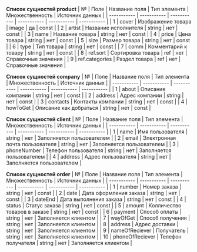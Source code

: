 **Список сущностей product**
| № | Поле | Название поля | Тип элемента | Множественность | Источник данных |
| ----------- | ----------- | ----------- | ----------- | ----------- | ----------- |
| 1 | cover | Изображение товара | image | да | const |
| 2 | artist | Название исполнителя | string | нет | const |
| 3 | name | Название товара | string | нет | const |
| 4 | price | Цена товара | string | нет | const |
| 5 | size | Размер товара | string | нет | const |
| 6 | type | Тип товара | string | нет | const |
| 7 | comm | Комментарий к товару | string | нет | const |
| 8 | ref.sort | Сортировка товара | ref | нет | Справочные значения |
| 9 | ref.categories | Раздел товара | ref | нет | Справочные значения |

**Список сущностей company**
| № | Поле | Название поля | Тип элемента | Множественность | Источник данных |
| ----------- | ----------- | ----------- | ----------- | ----------- | ----------- |
| 1 | about | Описание компании | string | нет | const |
| 2 | address | Адрес компании | string | нет | const |
| 3 | contacts | Контакты компании | string | нет | const |
| 4 | howToGet | Описание как добраться | string | нет | const |

**Список сущностей client**
| № | Поле | Название поля | Тип элемента | Множественность | Источник данных |
| ----------- | ----------- | ----------- | ----------- | ----------- | ----------- |
| 1 | name | Имя пользователя | string | нет | Заполняется пользователем |
| 2 | email | Электронная почта пользователя | string | нет | Заполняется пользователем |
| 3 | phoneNumber | Телефон пользователя | string | нет | Заполняется пользователем |
| 4 | address | Адрес пользователя | string | нет | Заполняется пользователем |

**Список сущностей order**
| № | Поле | Название поля | Тип элемента | Множественность | Источник данных |
| ----------- | ----------- | ----------- | ----------- | ----------- | ----------- |
| 1 | number | Номер заказа | string | нет | const |
| 2 | date | Дата оформления заказа | string | нет | const |
| 3 | dateEnd | Дата выполнения заказа | string | нет | const |
| 4 | status | Статус заказа | string | нет | const |
| 5 | amount | Колличество товаров в заказе | string | нет | const |
| 6 | payment | Способ оплаты | string | нет | Заполняется клиентом |
| 7 | wayOfGet | Способ получения | string | нет | Заполняется клиентом |
| 8 | address | Адрес доставки | string | нет | Заполняется клиентом |
| 9 | nameOfReciever | Получатель | string | нет | Заполняется клиентом |
| 10 | phoneOfReciever | Телефон получателя | string | нет | Заполняется клиентом |

